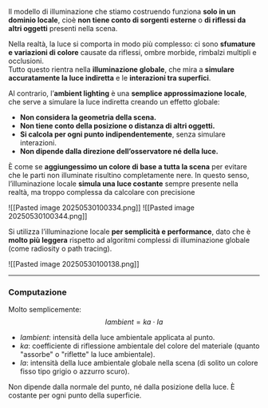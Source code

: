 Il modello di illuminazione che stiamo costruendo funziona **solo in un dominio locale**, cioè **non tiene conto di sorgenti esterne** o **di riflessi da altri oggetti** presenti nella scena.

Nella realtà, la luce si comporta in modo più complesso: ci sono **sfumature e variazioni di colore** causate da riflessi, ombre morbide, rimbalzi multipli e occlusioni.  
Tutto questo rientra nella **illuminazione globale**, che mira a **simulare accuratamente la luce indiretta** e le **interazioni tra superfici**.

Al contrario, l’**ambient lighting** è una **semplice approssimazione locale**, che serve a simulare la luce indiretta creando un effetto globale:

- **Non considera la geometria della scena.**
- **Non tiene conto della posizione o distanza di altri oggetti.**
- **Si calcola per ogni punto indipendentemente**, senza simulare interazioni.
- **Non dipende dalla direzione dell’osservatore né della luce.**

È come se **aggiungessimo un colore di base a tutta la scena** per evitare che le parti non illuminate risultino completamente nere. In questo senso, l’illuminazione locale **simula una luce costante** sempre presente nella realtà, ma troppo complessa da calcolare con precisione

![[Pasted image 20250530100334.png]]
![[Pasted image 20250530100344.png]]

Si utilizza l’illuminazione locale **per semplicità e performance**, dato che è **molto più leggera** rispetto ad algoritmi complessi di illuminazione globale (come radiosity o path tracing).

![[Pasted image 20250530100138.png]]

---
### Computazione

Molto semplicemente:
$$
Iambient​=ka​⋅Ia
$$

- $Iambient$​: intensità della luce ambientale applicata al punto.
- $ka$: coefficiente di riflessione ambientale del colore del materiale (quanto "assorbe" o "riflette" la luce ambientale).
- $Ia​$​: intensità della luce ambientale globale nella scena (di solito un colore fisso tipo grigio o azzurro scuro).

Non dipende dalla normale del punto, né dalla posizione della luce. È costante per ogni punto della superficie.